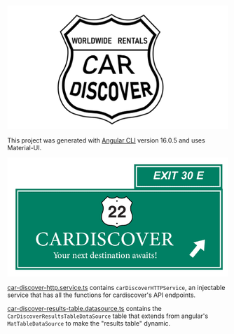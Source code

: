 ![Logo](/backend/src/main/resources/Logo/LogoWhiteBg.png)

This project was generated with [Angular CLI](https://github.com/angular/angular-cli) version 16.0.5 and uses Material-UI.

![LogoWithTagline](/backend/src/main/resources/Logo/LogoLargeWithTagline.png)


[car-discover-http.service.ts](/src/car-discover-http.service.ts) contains `carDiscoverHTTPService`, an injectable service that has all the functions for cardiscover's API endpoints.

[car-discover-results-table.datasource.ts](/src/car-discover-results-table.datasource.ts) contains the `CarDiscoverResultsTableDataSource` table that extends from angular's `MatTableDataSource` to make the "results table" dynamic.
